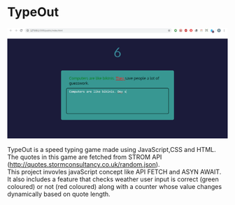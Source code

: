 # TypeOut


![](outlook.png)

TypeOut is a speed typing game made using JavaScript,CSS and HTML.  
The quotes in this game are fetched from STROM API (http://quotes.stormconsultancy.co.uk/random.json).  
This project invovles javaScript concept like API FETCH and ASYN AWAIT.  
It also includes a feature that checks weather user input is correct (green coloured) or not (red coloured) along with a counter whose value changes dynamically based on quote length.
